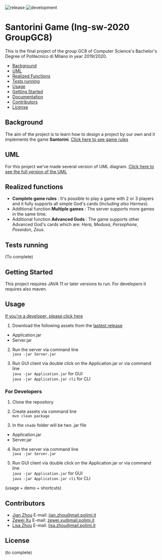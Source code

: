 ![release](https://github.com/zhou0998/ing-sw-2020-Zhou-Zhou-Xu/workflows/release/badge.svg) ![development](https://github.com/zhou0998/ing-sw-2020-Zhou-Zhou-Xu/workflows/development/badge.svg)

# Santorini Game (Ing-sw-2020 GroupGC8)

This is the final project of the group GC8 of Computer Science's Bachelor's Degree of Politecnico di Milano in year 2019/2020.

- [Background](#Background)
- [UML](#UML)
- [Realized Functions](#Realized-functions)
- [Tests running](#Tests-running)
- [Usage](#Usage)
- [Getting Started](#Getting-Started)
- [Documentation](https://zhou0998.github.io/ing-sw-2020-Zhou-Zhou-Xu/)
- [Contributors](#Contributors)
- [License](#License)

## Background

The aim of the project is to learn how to design a project by our own and it implements the game **Santorini**.
  [Click here to see game rules](/example/santorini_rules_en.pdf)


## UML

For this project we've made several version of UML diagram.
  [Click here to see the full version of the UML](/UML)

## Realized functions
  - **Complete game rules** : It's possible to play a game with 2 or 3 players and it fully supports all simple God's cards (*Including also Hermes*).
  - Additional function **Multiple games** : The server supports more games in the same time.
  - Additional function **Advanced Gods** : The game supports other Advanced God's cards which are: *Hera*, *Medusa*, *Persephone*, *Poseidon*, *Zeus*.


## Tests running

(To complete)

## Getting Started

This project requires JAVA 11 or later versions to run.
For developers it requires also maven.


## Usage

[If you're a developer, please click here](#For-Developers)

1. Download the following assets from the [lastest release](https://github.com/zhou0998/ing-sw-2020-Zhou-Zhou-Xu/releases)

- Application.jar
- Server.jar

2. Run the server via command line  
   `java -jar Server.jar`

3. Run GUI client via double click on the Application.jar or via command line  
   `java -jar Application.jar` for GUI  
   `java -jar Application.jar cli` for CLI


### For Developers

1. Clone the repository

2. Create assets via command line  
   `mvn clean package`

3. In the `shade` folder will be two .jar file

- Application.jar
- Server.jar

4. Run the server via command line  
   `java -jar Server.jar`

5. Run GUI client via double click on the Application.jar or via command line  
   `java -jar Application.jar` for GUI  
   `java -jar Application.jar cli` for CLI


(usage + demo + shortcuts)

## Contributors

  - [Jian Zhou](https://github.com/zhou0998 "Jian's GitHub profile")
    E-mail: jian.zhou@mail.polimi.it
  - [Zewei Xu](https://github.com/xuzewei28 "Zewei's GitHub profile")
    E-mail: zewei.xu@mail.polimi.it
  - [Lisa Zhou](https://github.com/LilySana "Lisa's GitHub profile")
    E-mail: lisa.zhou@mail.polimi.it



## License

(to complete)
